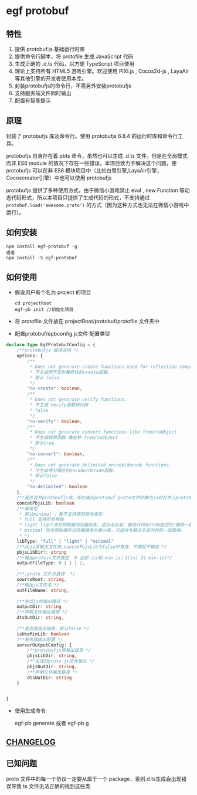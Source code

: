 # egf protobuf

## 特性


1. 提供 protobuf.js 基础运行时库
2. 提供命令行脚本，将 protofile 生成 JavaScript 代码
3. 生成正确的 .d.ts 代码，以方便 TypeScript 项目使用
5. 理论上支持所有 HTML5 游戏引擎。欢迎使用 PIXI.js , Cocos2d-js , LayaAir 等其他引擎的开发者使用本库。
6. 封装protobufjs的命令行，不需另外安装protobufjs
7. 支持服务端文件同时输出
8. 配置有智能提示

## 原理

封装了 protobufjs 库及命令行。使用 protobufjs 6.8.4 的运行时库和命令行工具。

protobufjs 自身存在着 pbts 命令，虽然也可以生成 .d.ts 文件，但是在全局模式而非 ES6 module 的情况下存在一些错误，本项目致力于解决这个问题，使 protobufjs 可以在非 ES6 模块项目中（比如白鹭引擎,LayaAir引擎，Cocoscreator引擎）中也可以使用 protobufjs 

protobufjs 提供了多种使用方式，由于微信小游戏禁止 eval , new Function 等动态代码形式，所以本项目只提供了生成代码的形式，不支持通过 ```protobuf.load('awesome.proto')``` 的方式（因为这种方式也无法在微信小游戏中运行）。


## 如何安装

```
npm install egf-protobuf -g
或者
npm install -S egf-protobuf
```

## 如何使用


+ 假设用户有个名为 project 的项目
    
    ```
    cd projectRoot
    egf-pb init //初始化项目
    ```
+ 将 protofile 文件放在 projectRoot/protobuf/protofile 文件夹中
+ 配置protobuf/epbconfig.js文件
配置类型

```ts 
declare type EgfProtobufConfig = {
    /**protobufjs 编译选项 */
    options: {
        /**
         * Does not generate create functions used for reflection compatibility.
         * 不生成用于反射兼容性的create函数。
         * 默认 false
         */
        "no-create": boolean,
        /**
         * Does not generate verify functions.
         * 不生成 verify函数和代码
         * false
         */
        "no-verify": boolean,
        /**
         * Does not generate convert functions like from/toObject
         * 不生成转换函数 像这种 from/toObject
         * 默认true
         */
        "no-convert": boolean,
        /**
         * Does not generate delimited encode/decode functions.
         * 不生成带分隔符的encode/decode函数。
         * 默认false
         */
        "no-delimited": boolean
    },
    /**是否合并protobufjs库，即在输出protobuf proto文件的静态js时合并上protobuf的js库 */
    concatPbjsLib: boolean
    /**库类型 
     * 默认minimal ，暂不支持使用其他类型
     * full 支持所有特性
     * light light库的预构建浏览器版本，适合与反射、静态代码和JSON描述符/模块一起使用。
     * minimal 包含预构建的浏览器版本的最小库，只适合与静态生成的代码一起使用。
     * */
    libType: "full" | "light" | "minimal"
    /**pbjs库输出文件夹,concatPbjsLib为false时有效，不填就不输出 */
    pbjsLibDir?: string
    /**输出protojs文件类型  0 全部（js和.min.js）1(js) 2(.min.js)*/
    outputFileType: 0 | 1 | 2,
    
    /**.proto 文件夹路径  */
    sourceRoot: string,
    /**输出js文件名 */
    outFileName: string,
    
    /**生成js的输出路径 */
    outputDir: string
    /**声明文件输出路径 */
    dtsOutDir: string,
    
    /**是否使用压缩库，默认false */
    isUseMinLib: boolean
    /**服务端输出配置 */
    serverOutputConfig: {
        /**protobufjs库输出目录 */
        pbjsLibDir: string,
        /**生成的proto js文件输出 */
        pbjsOutDir: string,
        /**声明文件输出路径 */
        dtsOutDir: string
    }


}
```

+ 使用生成命令

    egf-pb generate
    或者
    egf-pb g


## [CHANGELOG](packages/egf-protobuf-cli/CHANGELOG.md)


## 已知问题

proto 文件中的每一个协议一定要从属于一个 package，否则.d.ts生成会出现错误导致 ts 文件无法正确的找到这些类






